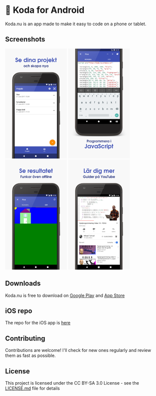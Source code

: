 # 📱 Koda for Android
Koda.nu is an app made to make it easy to code on a phone or tablet.

## Screenshots
<img src="https://github.com/alvarlagerlof/koda-android/blob/master/assets/screenshots/1_final.png?raw=true" width="200"> <img src="https://github.com/alvarlagerlof/koda-android/blob/master/assets/screenshots/2_final.png?raw=true" width="200"> <img src="https://github.com/alvarlagerlof/koda-android/blob/master/assets/screenshots/3_final.png?raw=true" width="200"> <img src="https://github.com/alvarlagerlof/koda-android/blob/master/assets/screenshots/4_final.png?raw=true" width="200">

## Downloads
Koda.nu is free to download on [Google Play](https://play.google.com/store/apps/details?id=com.alvarlagerlof.koda) and [App Store](https://itunes.apple.com/us/app/koda-nu/id1143799567)

## iOS repo
The repo for the iOS app is [here](https://github.com/alvarlagerlof/koda-ios)

## Contributing
Contributions are welcome! I'll check for new ones regularly and review them as fast as possible.

## License 
This project is licensed under the CC BY-SA 3.0 License - see the [LICENSE.md](https://github.com/alvarlagerlof/koda-android/blob/master/LICENCE.md) file for details
